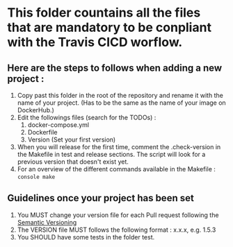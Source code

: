 # This folder countains all the files that are mandatory to be conpliant with the Travis CICD worflow. 

## Here are the steps to follows when adding a new project :

1. Copy past this folder in the root of the repository and rename it with the name of your project. (Has to be the same as the name of your image on DockerHub.)
2. Edit the followings files (search for the TODOs) :
    1. docker-compose.yml
    2. Dockerfile
    3. Version (Set your first version)
3. When you will release for the first time, comment the .check-version in the Makefile in test and release sections. The script will look for a previous version that doesn't exist yet.
4. For an overview of the different commands available in the Makefile : ```console make   ```


## Guidelines once your project has been set

1. You MUST change your version file for each Pull request following the  [Semantic Versioning](https://semver.org/)
3. The VERSION file MUST follows the following format : x.x.x, e.g. 1.5.3
2. You SHOULD have some tests in the folder test. 

